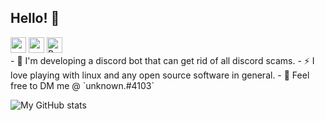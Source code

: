 ## Hello! 👋 <br/>
<p><a href="https://www.twitter.com/unknownthedev"><img src="https://img.shields.io/badge/twitter-%231DA1F2.svg?&style=for-the-badge&logo=twitter&logoColor=white" height=25></a> <a href="https://medium.com/@unknownthedev"><img src="https://img.shields.io/badge/medium-%2312100E.svg?&style=for-the-badge&logo=medium&logoColor=white" height=25></a>
  <a href="https://www.buymeacoffee.com/unknownthedev" target="_blank" rel="noreferrer nofollow">
      <img src="https://cdn.buymeacoffee.com/buttons/default-red.png" alt="Buy Me A Coffee" height="25">
    </a>
<br/>
- 🔭 I'm developing a discord bot that can get rid of all discord scams.
- ⚡ I love playing with linux and any open source software in general.
- 💬 Feel free to DM me @ `unknown.#4103`
    
![My GitHub stats](https://github-readme-stats.vercel.app/api?username=unknownfromdiscord&show_icons=true&theme=dark)
